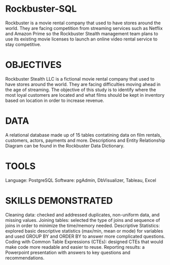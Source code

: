 # Rockbuster-SQL
Rockbuster is a movie rental company that used to have stores around the world. They are facing competition from streaming services such as Netflix and Amazon Prime so the Rockbuster Stealth management team plans to use its existing movie licenses to launch an online video rental service to stay competitive.

# OBJECTIVES

Rockbuster Stealth LLC is a fictional movie rental company that used to have stores around the world. They are facing difficulties moving ahead in the age of streaming. The objective of this study is to identify where the most loyal customers are located and what films should be kept in inventory based on location in order to increase revenue.

# DATA

A relational database made up of 15 tables contatining data on film rentals, customers, actors, payments and more. Descriptions and Entity Relationship Diagram can be found in the Rockbuster Data Dictionary.

# TOOLS

Language: PostgreSQL Software: pgAdmin, DbVisualizer, Tableau, Excel

# SKILLS DEMONSTRATED

Cleaning data: checked and addressed duplicates, non-uniform data, and missing values.
Joining tables: selected the type of joins and sequence of joins in order to minimize the time/memory needed.
Descriptive Statistics: explored basic descriptive statistics (max/min, mean or mode) for variables and used GROUP BY and ORDER BY to answer more complicated questions.
Coding with Common Table Expressions (CTEs): designed CTEs that would make code more readable and easier to reuse.
Reporting results: a Powerpoint presentation with answers to key questions and recommendations.
